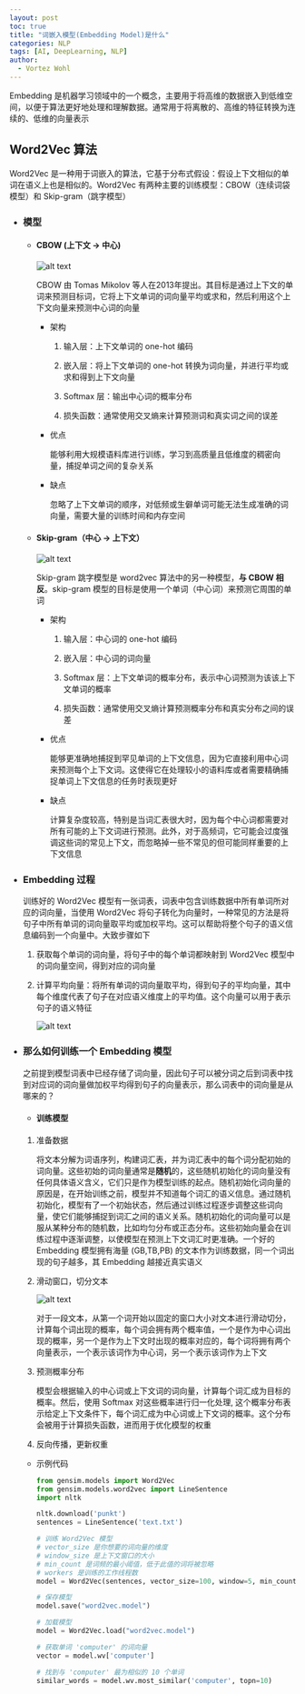 ```yaml
---
layout: post
toc: true
title: "词嵌入模型(Embedding Model)是什么"
categories: NLP
tags: [AI, DeepLearning, NLP]
author:
  - Vortez Wohl
---
```

Embedding 是机器学习领域中的一个概念，主要用于将高维的数据嵌入到低维空间，以便于算法更好地处理和理解数据。通常用于将离散的、高维的特征转换为连续的、低维的向量表示

## Word2Vec 算法

Word2Vec 是一种用于词嵌入的算法，它基于分布式假设：假设上下文相似的单词在语义上也是相似的。Word2Vec 有两种主要的训练模型：CBOW（连续词袋模型）和 Skip-gram（跳字模型）

- ### 模型

    - #### CBOW (上下文 -> 中心)

        ![alt text](/images/Embedding/image.png)

        CBOW 由 Tomas Mikolov 等人在2013年提出。其目标是通过上下文的单词来预测目标词，它将上下文单词的词向量平均或求和，然后利用这个上下文向量来预测中心词的向量

        - 架构

            1. 输入层：上下文单词的 one-hot 编码
            
            2. 嵌入层：将上下文单词的 one-hot 转换为词向量，并进行平均或求和得到上下文向量

            3. Softmax 层：输出中心词的概率分布

            4. 损失函数：通常使用交叉熵来计算预测词和真实词之间的误差

        - 优点

            能够利用大规模语料库进行训练，学习到高质量且低维度的稠密向量，捕捉单词之间的复杂关系
        
        - 缺点

            忽略了上下文单词的顺序，对低频或生僻单词可能无法生成准确的词向量，需要大量的训练时间和内存空间

    - #### Skip-gram（中心 -> 上下文）

        ![alt text](/images/Embedding/image-1.png)

        Skip-gram 跳字模型是 word2vec 算法中的另一种模型，**与 CBOW 相反**。skip-gram 模型的目标是使用一个单词（中心词）来预测它周围的单词

        - 架构

            1. 输入层：中心词的 one-hot 编码

            2. 嵌入层：中心词的词向量

            3. Softmax 层：上下文单词的概率分布，表示中心词预测为该该上下文单词的概率

            4. 损失函数：通常使用交叉熵计算预测概率分布和真实分布之间的误差

        - 优点

            能够更准确地捕捉到罕见单词的上下文信息，因为它直接利用中心词来预测每个上下文词。这使得它在处理较小的语料库或者需要精确捕捉单词上下文信息的任务时表现更好

        - 缺点

            计算复杂度较高，特别是当词汇表很大时，因为每个中心词都需要对所有可能的上下文词进行预测。此外，对于高频词，它可能会过度强调这些词的常见上下文，而忽略掉一些不常见的但可能同样重要的上下文信息

- ### Embedding 过程

    训练好的 Word2Vec 模型有一张词表，词表中包含训练数据中所有单词所对应的词向量，当使用 Word2Vec 将句子转化为向量时，一种常见的方法是将句子中所有单词的词向量取平均或加权平均。这可以帮助将整个句子的语义信息编码到一个向量中。大致步骤如下

    1. 获取每个单词的词向量，将句子中的每个单词都映射到 Word2Vec 模型中的词向量空间，得到对应的词向量

    2. 计算平均向量：将所有单词的词向量取平均，得到句子的平均向量，其中每个维度代表了句子在对应语义维度上的平均值。这个向量可以用于表示句子的语义特征

        ![alt text](/images/Embedding/image-2.png)

- ### 那么如何训练一个 Embedding 模型

    之前提到模型词表中已经存储了词向量，因此句子可以被分词之后到词表中找到对应词的词向量做加权平均得到句子的向量表示，那么词表中的词向量是从哪来的？

    - #### 训练模型

    1. 准备数据

        将文本分解为词语序列，构建词汇表，并为词汇表中的每个词分配初始的词向量。这些初始的词向量通常是**随机**的，这些随机初始化的词向量没有任何具体语义含义，它们只是作为模型训练的起点。随机初始化词向量的原因是，在开始训练之前，模型并不知道每个词汇的语义信息。通过随机初始化，模型有了一个初始状态，然后通过训练过程逐步调整这些词向量，使它们能够捕捉到词汇之间的语义关系。随机初始化的词向量可以是服从某种分布的随机数，比如均匀分布或正态分布。这些初始向量会在训练过程中逐渐调整，以使模型在预测上下文词汇时更准确。一个好的 Embedding 模型拥有海量 (GB,TB,PB) 的文本作为训练数据，同一个词出现的句子越多，其 Embedding 越接近真实语义

    2. 滑动窗口，切分文本

        ![alt text](/images/Embedding/image-3.png)

        对于一段文本，从第一个词开始以固定的窗口大小对文本进行滑动切分，计算每个词出现的概率，每个词会拥有两个概率值，一个是作为中心词出现的概率，另一个是作为上下文时出现的概率对应的，每个词将拥有两个向量表示，一个表示该词作为中心词，另一个表示该词作为上下文

    3. 预测概率分布

        模型会根据输入的中心词或上下文词的词向量，计算每个词汇成为目标的概率。然后，使用 Softmax 对这些概率进行归一化处理, 这个概率分布表示给定上下文条件下，每个词汇成为中心词或上下文词的概率。这个分布会被用于计算损失函数，进而用于优化模型的权重

    4. 反向传播，更新权重

    - 示例代码

        ```python
        from gensim.models import Word2Vec
        from gensim.models.word2vec import LineSentence
        import nltk
        
        nltk.download('punkt')
        sentences = LineSentence('text.txt')

        # 训练 Word2Vec 模型
        # vector_size 是你想要的词向量的维度
        # window_size 是上下文窗口的大小
        # min_count 是词频的最小阈值，低于此值的词将被忽略
        # workers 是训练的工作线程数
        model = Word2Vec(sentences, vector_size=100, window=5, min_count=5, workers=4)

        # 保存模型
        model.save("word2vec.model")

        # 加载模型
        model = Word2Vec.load("word2vec.model")

        # 获取单词 'computer' 的词向量
        vector = model.wv['computer']

        # 找到与 'computer' 最为相似的 10 个单词
        similar_words = model.wv.most_similar('computer', topn=10)
        ```
